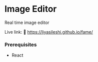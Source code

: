 # Image Editor

Real time image editor

Live link: 🔗 https://liyasileshi.github.io/fame/


### Prerequisites

- React
